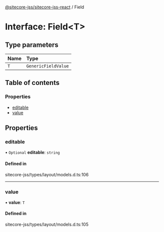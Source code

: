 [@sitecore-jss/sitecore-jss-react](../README.md) / Field

# Interface: Field<T\>

## Type parameters

| Name | Type |
| :------ | :------ |
| `T` | `GenericFieldValue` |

## Table of contents

### Properties

- [editable](Field.md#editable)
- [value](Field.md#value)

## Properties

### editable

• `Optional` **editable**: `string`

#### Defined in

sitecore-jss/types/layout/models.d.ts:106

___

### value

• **value**: `T`

#### Defined in

sitecore-jss/types/layout/models.d.ts:105
